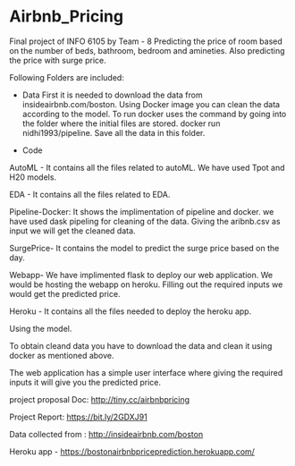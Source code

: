 # Airbnb_Pricing
Final project of INFO 6105 by Team - 8 
Predicting the price of room based on the number of beds, bathroom, bedroom and amineties.
Also predicting the price with surge price.

Following Folders are included:
- Data
First it is needed to download the data from insideairbnb.com/boston. Using Docker image you can clean the data according to the model. To run docker uses the command by going into the folder where the initial files are stored. docker run nidhi1993/pipeline. Save all the data in this folder.
  
- Code

AutoML - It contains all the files related to autoML. We have used Tpot and H20 models.

EDA - It contains all the files related to EDA.

Pipeline-Docker: It shows the implimentation of pipeline and docker. we have used dask pipeling for cleaning of the data. Giving the aribnb.csv as input we will get the cleaned data.

SurgePrice- It contains the model to predict the surge price based on the day.

Webapp- We have implimented flask to deploy our web application. We would be hosting the webapp on heroku. Filling out the required inputs we would get the predicted price.

Heroku - It contains all the files needed to deploy the heroku app.

Using the model.

To obtain cleand data you have to download the data and clean it using docker as mentioned above.

The web application has a simple user interface where giving the required inputs it will give you the predicted price.


project proposal Doc: http://tiny.cc/airbnbpricing

Project Report: https://bit.ly/2GDXJ91

Data collected from : http://insideairbnb.com/boston

Heroku app - https://bostonairbnbpriceprediction.herokuapp.com/
